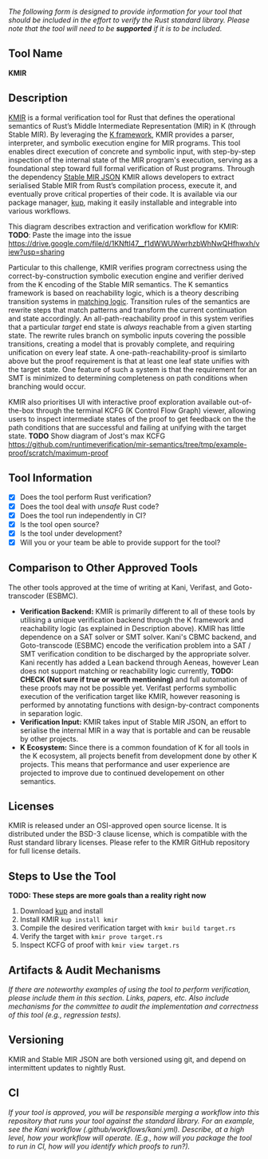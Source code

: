 _The following form is designed to provide information for your tool that should be included in the effort to verify the Rust standard library. Please note that the tool will need to be **supported** if it is to be included._

## Tool Name
**KMIR**

## Description
[KMIR](https://github.com/runtimeverification/mir-semantics) is a formal verification tool for Rust that defines the operational semantics of Rust’s Middle Intermediate Representation (MIR) in K (through Stable MIR). By leveraging the [K framework](https://kframework.org/), KMIR provides a parser, interpreter, and symbolic execution engine for MIR programs. This tool enables direct execution of concrete and symbolic input, with step-by-step inspection of the internal state of the MIR program's execution, serving as a foundational step toward full formal verification of Rust programs. Through the dependency [Stable MIR JSON](https://github.com/runtimeverification/stable-mir-json/) KMIR allows developers to extract serialised Stable MIR from Rust’s compilation process, execute it, and eventually prove critical properties of their code. It is available via our package manager, [kup](https://github.com/runtimeverification/kup), making it easily installable and integrable into various workflows.

This diagram describes extraction and verification workflow for KMIR:
**TODO**: Paste the image into the issue https://drive.google.com/file/d/1KNftl47__f1dWWUWwrhzbWhNwQHfhwxh/view?usp=sharing

Particular to this challenge, KMIR verifies program correctness using the correct-by-construction symbolic execution engine and verifier derived from the K encoding of the Stable MIR semantics. The K semantics framework is based on reachability logic, which is a theory describing transition systems in [matching logic](http://www.matching-logic.org/). Transition rules of the semantics are rewrite steps that match patterns and transform the current continuation and state accordingly. An all-path-reachability proof in this system verifies that a particular _target_ end state is _always_ reachable from a given starting state. The rewrite rules branch on symbolic inputs covering the possible transitions, creating a model that is provably complete, and requiring unification on every leaf state. A one-path-reachability-proof is similarto above but the proof requirement is that at least one leaf state unifies with the target state. One feature of such a system is that the requirement for an SMT is minimized to determining completeness on path conditions when branching would occur.

KMIR also prioritises UI with interactive proof exploration available out-of-the-box through the terminal KCFG (K Control Flow Graph) viewer, allowing users to inspect intermediate states of the proof to get feedback on the the path conditions that are successful and failing at unifying with the target state.
**TODO** Show diagram of Jost's max KCFG https://github.com/runtimeverification/mir-semantics/tree/tmp/example-proof/scratch/maximum-proof

## Tool Information

* [x] Does the tool perform Rust verification? 
* [x] Does the tool deal with *unsafe* Rust code? 
* [x] Does the tool run independently in CI? 
* [x] Is the tool open source?
* [x] Is the tool under development? 
* [x] Will you or your team be able to provide support for the tool?

## Comparison to Other Approved Tools
The other tools approved at the time of writing at Kani, Verifast, and Goto-transcoder (ESBMC).

- **Verification Backend:** KMIR is primarily different to all of these tools by utilising a unique verification backend through the K framework and reachability logic (as explained in Description above). KMIR has little dependence on a SAT solver or SMT solver. Kani's CBMC backend, and Goto-transcode (ESBMC) encode the verification problem into a SAT / SMT verification condition to be discharged by the appropriate solver. Kani recently has added a Lean backend through Aeneas, however Lean does not support matching or reachability logic currently, **TODO: CHECK (Not sure if true or worth mentioning)** and full automation of these proofs may not be possible yet. Verifast performs symbollic execution of the verification target like KMIR, however reasoning is performed by annotating functions with design-by-contract components in separation logic.
- **Verification Input:** KMIR takes input of Stable MIR JSON, an effort to serialise the internal MIR in a way that is portable and can be reusable by other projects.
- **K Ecosystem:** Since there is a common foundation of K for all tools in the K ecosystem, all projects benefit from development done by other K projects. This means that performance and user experience are projected to improve due to continued developement on other semantics. 

## Licenses
KMIR is released under an OSI-approved open source license. It is distributed under the BSD-3 clause license, which is compatible with the Rust standard library licenses. Please refer to the KMIR GitHub repository for full license details.

## Steps to Use the Tool

**TODO: These steps are more goals than a reality right now**
1. Download [kup](https://github.com/runtimeverification/kup) and install
2. Install KMIR `kup install kmir`
3. Compile the desired verification target with `kmir build target.rs`
4. Verify the target with `kmir prove target.rs`
5. Inspect KCFG of proof with `kmir view target.rs`

## Artifacts & Audit Mechanisms
_If there are noteworthy examples of using the tool to perform verification, please include them in this section. Links, papers, etc._
_Also include mechanisms for the committee to audit the implementation and correctness of this tool (e.g., regression tests)._

## Versioning
KMIR and Stable MIR JSON are both versioned using git, and depend on intermittent updates to nightly Rust.

## CI
_If your tool is approved, you will be responsible merging a workflow into this repository that runs your tool against the standard library. For an example, see the Kani workflow (.github/workflows/kani.yml). Describe, at a high level, how your workflow will operate. (E.g., how will you package the tool to run in CI, how will you identify which proofs to run?)._